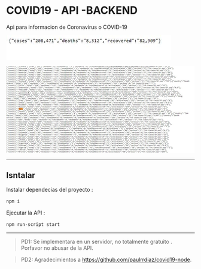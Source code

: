 # COVID19 - API -BACKEND

Api para informacion de Coronavirus o COVID-19

![Global info](https://raw.githubusercontent.com/cuevacelis/covid-19-api/master/screenshots/total-casos.jpg)

![Cases by country](https://raw.githubusercontent.com/cuevacelis/covid-19-api/master/screenshots/countries.jpg)

---

## Isntalar

Instalar dependecias del proyecto :
```bash
npm i
```

Ejecutar la API :
```bash
npm run-script start
```

---

> PD1: Se implementara en un servidor, no totalmente gratuito . Porfavor no abusar de la API.

> PD2: Agradecimientos a https://github.com/paulrrdiaz/covid19-node.

